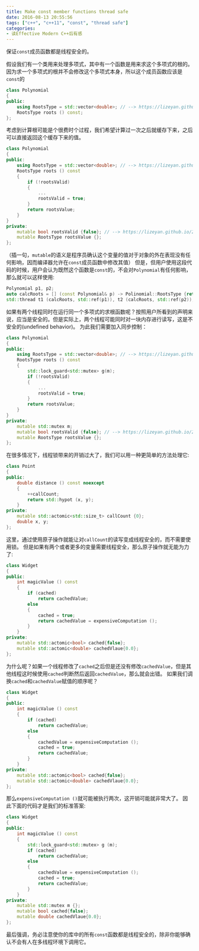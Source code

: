 ```yaml
---
title: Make const member functions thread safe
date: 2016-08-13 20:55:56
tags: ["c++", "c++11", "const", "thread safe"]
categories:
- 读Effective Modern C++后有感
---
```


保证`const`成员函数都是线程安全的。

<!-- more -->

假设我们有一个类用来处理多项式，其中有一个函数是用来求这个多项式的根的。因为求一个多项式的根并不会修改这个多项式本身，所以这个成员函数应该是`const`的
``` c++
class Polynomial
{
public:
	using RootsType = std::vector<double>; // --> https://lizeyan.github.io/2016/08/09/Prefer-alias-declarations-to-typedefs/
	RootsType roots () const;
};
```
考虑到计算根可能是个很费时个过程，我们希望计算过一次之后就缓存下来，之后可以直接返回这个缓存下来的值。
``` c++
class Polynomial
{
public:
	using RootsType = std::vector<double>; // --> https://lizeyan.github.io/2016/08/09/Prefer-alias-declarations-to-typedefs/
	RootsType roots () const
	{
		if (!rootsValid)
		{
			...
			rootsValid = true;
		}
		return rootsValue;
	}
}
private:
	mutable bool rootsValid {false}; // --> https://lizeyan.github.io/2016/07/28/Distinguish-between-and-when-initializing/
	mutable RootsType rootsValue {};
};
```
（插一句，`mutable`的语义是程序员确认这个变量的值对于对象的外在表现没有任何影响，因而编译器允许在`const`成员函数中修改其值）
但是，但用户使用这段代码的时候，用户会认为既然这个函数是`const`的，不会对`Polynomial`有任何影响，那么就可以这样使用:
``` c++
Polynomial p1, p2;
auto calcRoots = [] (const Polynomial& p) -> Polinomial::RootsType {return p.roots();};
std::thread t1 (calcRoots, std::ref(p1)), t2 (calcRoots, std::ref(p2));
```
如果有两个线程同时在运行同一个多项式的求根函数呢？按照用户所看到的声明来说，应当是安全的。但是实际上，两个线程可能同时对一块内存进行读写，这是不安全的(undefined behavior)。
为此我们需要加入同步控制：
``` c++
class Polynomial
{
public:
	using RootsType = std::vector<double>; // --> https://lizeyan.github.io/2016/08/09/Prefer-alias-declarations-to-typedefs/
	RootsType roots () const
	{
		std::lock_guard<std::mutex> g(m);
		if (!rootsValid)
		{
			...
			rootsValid = true;
		}
		return rootsValue;
	}
}
private:
	mutable std::mutex m;
	mutable bool rootsValid {false}; // --> https://lizeyan.github.io/2016/07/28/Distinguish-between-and-when-initializing/
	mutable RootsType rootsValue {};
};
```

在很多情况下，线程锁带来的开销过大了，我们可以用一种更简单的方法处理它:
``` c++
class Point
{
public:
	double distance () const noexcept
	{
		++callCount;
		return std::hypot (x, y);
	}
private:
	mutable std::actomic<std::size_t> callCount {0};
	double x, y;
};
```
这里，通过使用原子操作就能让对`callCount`的读写变成线程安全的，而不需要使用锁。
但是如果有两个或者更多的变量需要线程安全，那么原子操作就无能为力了:
``` c++
class Widget
{
public:
	int magicValue () const
	{
		if (cached)
			return cachedValue;
		else
		{
			cached = true;
			return cachedValue = expensiveComputation ();
		}
	}
private:
	mutable std::actomic<bool> cached{false};
	mutable std::actomic<double> cachedVlaue{0.0};
};
```
为什么呢？如果一个线程修改了`cached`之后但是还没有修改`cachedValue`，但是其他线程这时候使用`cached`判断然后返回`cachedValue`，那么就会出错。
如果我们调换`cached`和`cachedValue`赋值的顺序呢？
``` c++
class Widget
{
public:
	int magicValue () const
	{
		if (cached)
			return cachedValue;
		else
		{
			cachedValue = expensiveComputation ();
			cached = true;
			return cachedValue;
		}
	}
private:
	mutable std::actomic<bool> cached{false};
	mutable std::actomic<double> cachedVlaue{0.0};
};
```
那么`expensiveComputation ()`就可能被执行两次，这开销可能就非常大了。
因此下面的代码才是我们的标准答案:
``` c++
class Widget
{
public:
	int magicValue () const
	{
		std::lock_guard<std::mutex> g (m);
		if (cached)
			return cachedValue;
		else
		{
			cachedValue = expensiveComputation ();
			cached = true;
			return cachedValue;
		}
	}
private:
	mutable std::mutex m {};
	mutable bool cached{false};
	mutable double cachedVlaue{0.0};
};
```


最后强调，务必注意使你的库中的所有`const`函数都是线程安全的，除非你能够确认不会有人在多线程环境下调用它。
